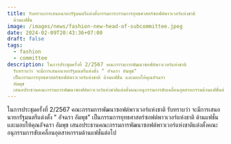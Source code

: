 ```yaml
---
title: รับทราบการเสนอนายกรัฐมนตรีแต่งตั้งกรรมการกรรมการยุทธศาสตร์ซอฟต์พาวเวอร์แห่งชาติ
  ด้านแฟชั่น
image: /images/news/fashion-new-head-of-subcommittee.jpeg
date: 2024-02-09T20:43:36+07:00
draft: false
tags:
  - fashion
  - committee
description: ในการประชุมครั้งที่ 2/2567 คณะกรรมการพัฒนาซอฟต์พาวเวอร์แห่งชาติ
  รับทราบว่า จะมีการเสนอนายกรัฐมนตรีแต่งตั้ง " อัจฉรา อัมพุช"
  เป็นกรรมการยุทธศาสตร์ซอฟต์พาวเวอร์แห่งชาติ ด้านแฟชั่น และมอบให้คุณอัจฉรา
  อัมพุช
  เสนอประธานคณะกรรมการพัฒนาซอฟต์พาวเวอร์แห่งชาติแต่งตั้งคณะอนุกรรมการขับเคลื่อนอุตสาหกรรมด้านแฟชั่นต่อไป
---
```


ในการประชุมครั้งที่ 2/2567 คณะกรรมการพัฒนาซอฟต์พาวเวอร์แห่งชาติ รับทราบว่า จะมีการเสนอนายกรัฐมนตรีแต่งตั้ง " อัจฉรา อัมพุช" เป็นกรรมการยุทธศาสตร์ซอฟต์พาวเวอร์แห่งชาติ ด้านแฟชั่น และมอบให้คุณอัจฉรา อัมพุช เสนอประธานคณะกรรมการพัฒนาซอฟต์พาวเวอร์แห่งชาติแต่งตั้งคณะอนุกรรมการขับเคลื่อนอุตสาหกรรมด้านแฟชั่นต่อไป
